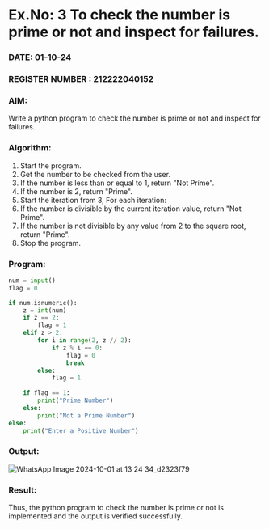 # Ex.No: 3 To check the number is prime or not and inspect for failures.
 
### DATE: 01-10-24                                                                         
### REGISTER NUMBER : 212222040152
### AIM: 
Write a python program to check the number is prime or not and inspect for failures.
 
### Algorithm:
1. Start the program.
2. Get the number to be checked from the user.
3. If the number is less than or equal to 1, return "Not Prime".
4. If the number is 2, return "Prime".
5. Start the iteration from 3, For each iteration:
6. If the number is divisible by the current iteration value, return "Not Prime".
7. If the number is not divisible by any value from 2 to the square root, return "Prime".
8. Stop the program.

### Program:

```py
num = input() 
flag = 0 

if num.isnumeric(): 
    z = int(num) 
    if z == 2: 
        flag = 1 
    elif z > 2: 
        for i in range(2, z // 2):
            if z % i == 0: 
                flag = 0 
                break 
        else: 
            flag = 1 
            
    if flag == 1: 
        print("Prime Number") 
    else: 
        print("Not a Prime Number") 
else: 
    print("Enter a Positive Number")

```

### Output:

![WhatsApp Image 2024-10-01 at 13 24 34_d2323f79](https://github.com/user-attachments/assets/73bf8ad0-c7cc-442f-b00d-1c4a34235887)


### Result:
Thus, the python program to check the number is prime or not is implemented and the output is verified successfully.
